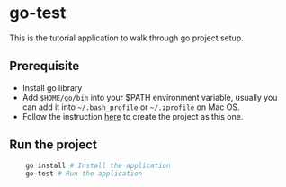 # go-test

This is the tutorial application to walk through go project setup.

## Prerequisite

* Install go library
* Add `$HOME/go/bin` into your $PATH environment variable, usually you can add it into `~/.bash_profile` or `~/.zprofile` on Mac OS.
* Follow the instruction [here](https://golang.org/doc/code.html#Workspaces) to create the project as this one.

## Run the project

```bash
    go install # Install the application
    go-test # Run the application
```
